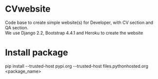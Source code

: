 # CVwebsite
Code base to create simple website(s) for Developer, with CV section and QA section. <br>
We use Django 2.2, Bootstrap 4.4.1 and Heroku to create the website

# Install package
pip install --trusted-host pypi.org --trusted-host files.pythonhosted.org <package_name>
